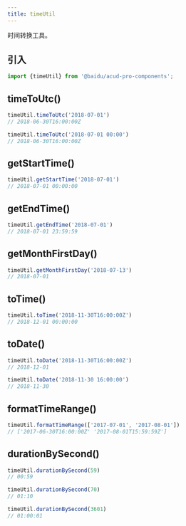 ```yaml
---
title: timeUtil
---
```


时间转换工具。

## 引入

```js
import {timeUtil} from '@baidu/acud-pro-components';
```

## timeToUtc()

```js
timeUtil.timeToUtc('2018-07-01')
// 2018-06-30T16:00:00Z

timeUtil.timeToUtc('2018-07-01 00:00')
// 2018-06-30T16:00:00Z
```

## getStartTime()

```js
timeUtil.getStartTime('2018-07-01')
// 2018-07-01 00:00:00
```

## getEndTime()

```js
timeUtil.getEndTime('2018-07-01')
// 2018-07-01 23:59:59
```

## getMonthFirstDay()

```js
timeUtil.getMonthFirstDay('2018-07-13')
// 2018-07-01
```

## toTime()

```js
timeUtil.toTime('2018-11-30T16:00:00Z')
// 2018-12-01 00:00:00
```

## toDate()

```js
timeUtil.toDate('2018-11-30T16:00:00Z')
// 2018-12-01

timeUtil.toDate('2018-11-30 16:00:00')
// 2018-11-30
```

## formatTimeRange()

```js
timeUtil.formatTimeRange(['2017-07-01', '2017-08-01'])
// ['2017-06-30T16:00:00Z' '2017-08-01T15:59:59Z']
```

## durationBySecond()

```js
timeUtil.durationBySecond(59)
// 00:59

timeUtil.durationBySecond(70)
// 01:10

timeUtil.durationBySecond(3601)
// 01:00:01
```
